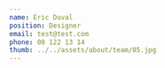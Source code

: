 ```yaml
---
name: Eric Duval
position: Designer
email: test@test.com
phone: 08 122 13 14
thumb: ../../assets/about/team/05.jpg
---
```

